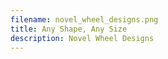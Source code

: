 ```yaml
---
filename: novel_wheel_designs.png
title: Any Shape, Any Size
description: Novel Wheel Designs
---
```

